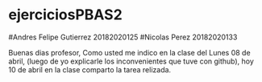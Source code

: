 # ejerciciosPBAS2
#Andres Felipe Gutierrez  20182020125
#Nicolas Perez   20182020133

Buenas dias profesor,
Como usted me indico en la clase del Lunes 08 de abril, (luego de yo explicarle los inconvenientes que tuve con github),
hoy 10 de abril en la clase comparto la tarea relizada.

